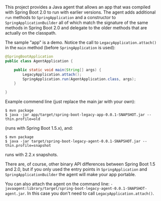 This project provides a Java agent that allows an app that was compiled with Spring Boot 2.0 to run with earlier versions. The agent adds additional `run` methods to `SpringApplication` and a constructor to `SpringApplicationBuilder` all of which match the signature of the same methods in Spring Boot 2.0 and delegate to the older methods that are actually on the classpath.

The sample "app" is a demo. Notice the call to `LegacyApplication.attach()` in the `main` method (before `SpringApplication` is used):

```java
@SpringBootApplication
public class AgentApplication {

	public static void main(String[] args) {
		LegacyApplication.attach();
		SpringApplication.run(AgentApplication.class, args);
	}

}

```

Example commend line (just replace the main jar with your own):

```
$ mvn package
$ java -jar app/target/spring-boot-legacy-app-0.0.1-SNAPSHOT.jar --thin.profile=old
```

(runs with Spring Boot 1.5.x), and:

```
$ mvn package
$ java -jar target/spring-boot-legacy-agent-0.0.1-SNAPSHOT.jar --thin.profile=snapshot
```

runs with 2.2.x snapshots.

There are, of course, other binary API differences between Spring Boot 1.5 and 2.0, but if you only used the entry points in `SpringApplication` and `SpringApplicationBuilder` the agent will make your app portable.

You can also attach the agent on the command line: `-javaagent:library/target/spring-boot-legacy-agent-0.0.1-SNAPSHOT-agent.jar`. In this case you don't need to call `LegacyApplication.attach()`.
